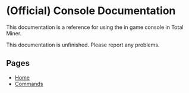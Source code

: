 # (Official) Console Documentation

This documentation is a reference for using the in game console in Total Miner.

This documentation is unfinished. Please report any problems.

## Pages

- [Home](../index)
- [Commands](commands)
